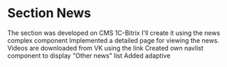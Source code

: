 # Section News
 The section was developed on CMS 1C-Bitrix
 I'll create it using the news complex component
 Implemented a detailed page for viewing the news. Videos are downloaded from VK using the link
 Created own navlist component to display "Other news" list
 Added adaptive
